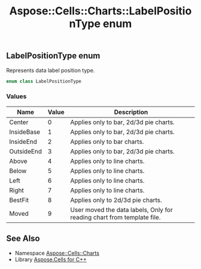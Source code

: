 ﻿---
title: Aspose::Cells::Charts::LabelPositionType enum
linktitle: LabelPositionType
second_title: Aspose.Cells for C++ API Reference
description: 'Aspose::Cells::Charts::LabelPositionType enum. Represents data label position type in C++.'
type: docs
weight: 5300
url: /cpp/aspose.cells.charts/labelpositiontype/
---
## LabelPositionType enum


Represents data label position type.

```cpp
enum class LabelPositionType
```

### Values

| Name | Value | Description |
| --- | --- | --- |
| Center | 0 | Applies only to bar, 2d/3d pie charts. |
| InsideBase | 1 | Applies only to bar, 2d/3d pie charts. |
| InsideEnd | 2 | Applies only to bar charts. |
| OutsideEnd | 3 | Applies only to bar, 2d/3d pie charts. |
| Above | 4 | Applies only to line charts. |
| Below | 5 | Applies only to line charts. |
| Left | 6 | Applies only to line charts. |
| Right | 7 | Applies only to line charts. |
| BestFit | 8 | Applies only to 2d/3d pie charts. |
| Moved | 9 | User moved the data labels, Only for reading chart from template file. |

## See Also

* Namespace [Aspose::Cells::Charts](../)
* Library [Aspose.Cells for C++](../../)
